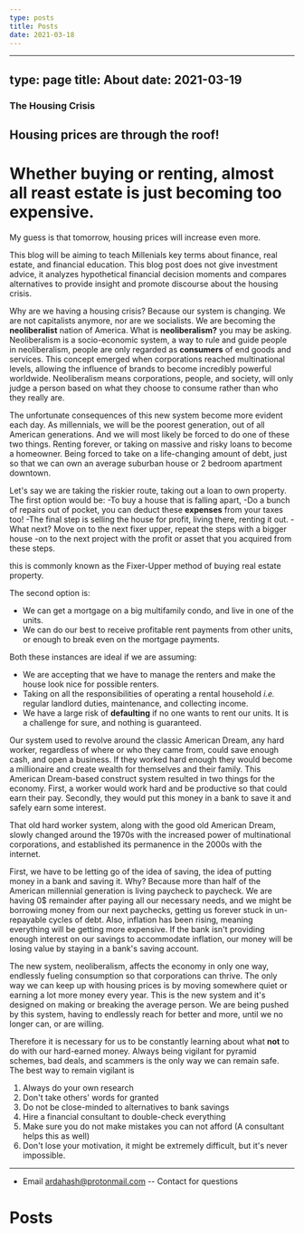```yaml
---
type: posts
title: Posts
date: 2021-03-18
---
```

---
type: page
title: About
date: 2021-03-19
---

### The Housing Crisis

## Housing prices are through the roof!

# Whether buying or renting, almost all reast estate is just becoming too expensive. 

My guess is that tomorrow, housing prices will increase even more.
 
This blog will be aiming to teach Millenials key terms about finance, real estate, and financial education.
This blog post does not give investment advice, it analyzes hypothetical financial decision moments and compares alternatives to provide insight and promote discourse about the housing crisis.

Why are we having a housing crisis? Because our system is changing.
We are not capitalists anymore, nor are we socialists. 
We are becoming the **neoliberalist** nation of America.
What is **neoliberalism?** you may be asking.
Neoliberalism is a socio-economic system, a way to rule and guide people 
in neoliberalism, people are only regarded as **consumers** of end goods and services.
This concept emerged when corporations reached multinational levels,
allowing the influence of brands to become incredibly powerful worldwide.
Neoliberalism means corporations, people, and society, 
will only judge a person based on what they choose to consume rather than who they really are.

The unfortunate consequences of this new system become more evident each day.
As millennials, we will be the poorest generation, out of all American generations.
And we will most likely be forced to do one of these two things.
Renting forever, or taking on massive and risky loans to become a homeowner.
Being forced to take on a life-changing amount of debt,
just so that we can own an average suburban house or 2 bedroom apartment downtown. 

Let's say we are taking the riskier route, taking out a loan to own property.
The first option would be:
-To buy a house that is falling apart, 
-Do a bunch of repairs out of pocket, you can deduct these **expenses** from your taxes too!
-The final step is selling the house for profit, living there, renting it out.
-What next? Move on to the next fixer upper, repeat the steps with a bigger house
-on to the next project with the profit or asset that you acquired from these steps.

this is commonly known as the Fixer-Upper method of buying real estate property.

The second option is:
- We can get a mortgage on a big multifamily condo, and live in one of the units.
- We can do our best to receive profitable rent payments from other units, or enough to break even on the mortgage payments. 

Both these instances are ideal if we are assuming:
- We are accepting that we have to manage the renters and make the house look nice for possible renters.
- Taking on all the responsibilities of operating a rental household _i.e._ regular landlord duties, maintenance, and collecting income. 
- We have a large risk of **defaulting**  if no one wants to rent our units.
It is a challenge for sure, and nothing is guaranteed.


Our system used to revolve around the classic American Dream, any hard worker, 
regardless of where or who they came from, could save enough cash, and open a business. 
If they worked hard enough they would become a millionaire and create wealth for themselves and their family. 
This American Dream-based construct system resulted in two things for the economy. 
First, a worker would work hard and be productive so that could earn their pay. 
Secondly, they would put this money in a bank to save it and safely earn some interest. 

That old hard worker system, along with the good old American Dream, slowly changed around the 1970s
with the increased power of multinational corporations, and established its permanence in the 2000s with the internet. 

First, we have to be letting go of the idea of saving, the idea of putting money in a bank and saving it. 
Why? Because more than half of the American millennial generation is living paycheck to paycheck. 
We are having 0$ remainder after paying all our necessary needs, and we might be borrowing money from our next paychecks,
getting us forever stuck in un-repayable cycles of debt.
Also, inflation has been rising, meaning everything will be getting more expensive. 
If the bank isn't providing enough interest on our savings to accommodate inflation,
our money will be losing value by staying in a bank's saving account.

The new system, neoliberalism, affects the economy in only one way, 
endlessly fueling consumption so that corporations can thrive.
The only way we can keep up with housing prices is by moving somewhere quiet
or earning a lot more money every year. 
This is the new system and it's designed on making or breaking the average person.
We are being pushed by this system, having to endlessly reach for better and more,
 until we no longer can, or are willing. 

Therefore it is necessary for us to be constantly learning
about what **not** to do with our hard-earned money. 
Always being vigilant for pyramid schemes, bad deals, and scammers
is the only way we can remain safe. The best way to remain vigilant is
1) Always do your own research
2) Don't take others' words for granted
3) Do not be close-minded to alternatives to bank savings
4) Hire a financial consultant to double-check everything
5) Make sure you do not make mistakes you can not afford (A consultant helps this as well)
6) Don't lose your motivation, it might be extremely difficult, but it's never impossible.
---

- Email ardahash@protonmail.com -- Contact for questions

# Posts
